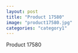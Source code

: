 ```yaml
---
layout: post
title: "Product 17580"
image: "product17580.jpg"
categories: "category1"
---
```

Product 17580
